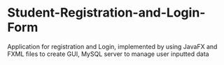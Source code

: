 # Student-Registration-and-Login-Form
Application for registration and Login, implemented by using JavaFX and FXML files to create GUI, MySQL server to manage user inputted data
